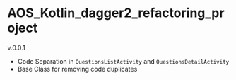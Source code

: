 # AOS_Kotlin_dagger2_refactoring_project

v.0.0.1

- Code Separation in `QuestionsListActivity` and `QuestionsDetailActivity`
- Base Class for removing code duplicates
